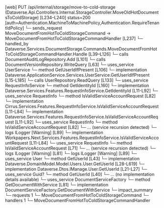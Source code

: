[web] PUT /api/internal/storage/move-to-cold-storage  (Dataverse.Api.Controllers.Internal.StorageController.MoveOldHotDocumentsToColdStorage)  [L234–L240] status=200 [auth=Authentication.MachineToMachinePolicy,Authentication.RequireTenantIdPolicy]
  └─ sends_request MoveDocumentFromHotToColdStorageCommand -> MoveDocumentFromHotToColdStorageCommandHandler [L237]
    └─ handled_by Dataverse.Services.DocumentStorage.Commands.MoveDocumentFromHotToColdStorageCommandHandler.Handle [L39–L126]
      └─ calls DocumentAuditLogRepository.Add [L101]
      └─ calls DocumentVersionRepository.WriteQuery [L63]
      └─ uses_service UserService
        └─ method GetUserIdIfPresent [L106]
          └─ implementation Dataverse.ApplicationService.Services.UserService.GetUserIdIfPresent [L15-L185]
            └─ calls UserRepository.ReadQuery [L133]
            └─ uses_service RequestInfoService
              └─ method GetIdentityId [L160]
                └─ implementation Dataverse.Services.Features.RequestInfoService.GetIdentityId [L11-L92]
                  └─ uses_service RequestInfo
                    └─ method IsValidServiceAccountRequest [L82]
                      └─ implementation Cirrus.Services.Features.RequestInfoService.IsValidServiceAccountRequest [L11-L84]
                      └─ implementation Dataverse.Services.Features.RequestInfoService.IsValidServiceAccountRequest [L11-L92]
                        └─ uses_service RequestInfo
                          └─ method IsValidServiceAccountRequest [L82]
                            └─ ... (service recursion detected)
                        └─ logs ILogger<IRequestInfoService> [Warning] [L89]
                      └─ implementation Workpapers.Next.Services.Features.RequestInfoService.IsValidServiceAccountRequest [L11-L84]
                        └─ uses_service RequestInfo
                          └─ method IsValidServiceAccountRequest [L71]
                            └─ ... (service recursion detected)
                        └─ logs ILogger<IRequestInfoService> [Warning] [L81]
                  └─ logs ILogger<IRequestInfoService> [Warning] [L89]
            └─ uses_service User
              └─ method GetUserId [L43]
                └─ implementation Dataverse.DomainModel.Model.Users.User.GetUserId [L28-L619]
                └─ implementation Dataverse.Dtos.IManage.User.GetUserId [L21-L27]
            └─ uses_service Guid?
              └─ method GetUserId [L40]
                └─ ... (no implementation details available)
      └─ uses_service DocumentServiceFactory
        └─ method GetDocumentWithService [L81]
          └─ implementation DocumentServiceFactory.GetDocumentWithService
  └─ impact_summary
    └─ requests 1
      └─ MoveDocumentFromHotToColdStorageCommand
    └─ handlers 1
      └─ MoveDocumentFromHotToColdStorageCommandHandler

